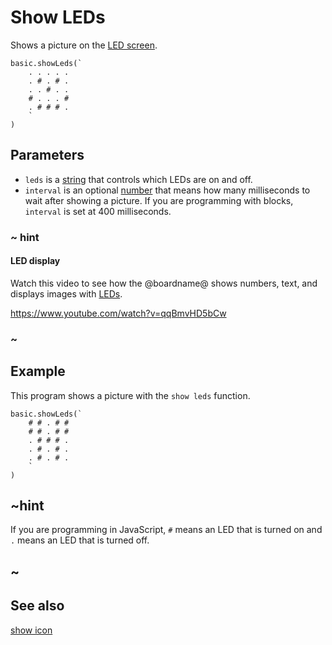 # Show LEDs

Shows a picture on the [LED screen](/device/screen).

```sig
basic.showLeds(`
    . . . . .
    . # . # .
    . . # . .
    # . . . #
    . # # # .
    `
)
```

## Parameters

* `leds` is a [string](/types/string) that controls which LEDs are on and off.
* `interval` is an optional [number](/types/number) that means how many milliseconds to wait after showing a picture.
If you are programming with blocks, `interval` is set at 400 milliseconds.

### ~ hint

#### LED display

Watch this video to see how the @boardname@ shows numbers, text, and displays images with [LEDs](/reference/led).

https://www.youtube.com/watch?v=qqBmvHD5bCw

### ~

## Example

This program shows a picture with the ``show leds`` function.

```blocks
basic.showLeds(`
    # # . # #
    # # . # #
    . # # # .
    . # . # .
    . # . # .
    `
)
```

## ~hint

If you are programming in JavaScript, `#` means an LED that is turned
on and `.` means an LED that is turned off.

## ~

## See also

[show icon](/reference/basic/show-icon)
